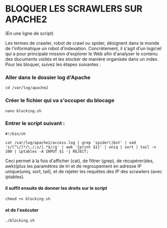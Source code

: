 # BLOQUER LES SCRAWLERS SUR APACHE2 
(En une ligne de script)

Les termes de crawler, robot de crawl ou spider, désignent dans le monde de l'informatique un robot d'indexation. Concrètement, il s'agit d'un logiciel qui a pour principale mission d'explorer le Web afin d'analyser le contenu des documents visités et les stocker de manière organisée dans un index.
Pour les bloquer, suivez les étapes suivantes : 

### Aller dans le dossier log d'Apache

```
cd /var/log/apache2
```

### Créer le fichier qui va s'occuper du blocage 

```
nano blocking.sh
```

### Entrer le script suivant : 

```
#!/bin/sh

cat /var/log/apache2/access.log | grep 'spider\|bot' | sed 's/[^\/]*/\./;s/].*$//g' | awk '{print $1}' | uniq | sort | tail -n 100 | iptables -A INPUT $1 -j REJECT;

```

Ceci permet à la fois d'afficher (cat), de filtrer (grep), de récupérer(des, awk)(plus les paramètres de tri et de regroupement en adresse IP unique(uniq, sort, tail), et de rejeter les requêtes des IP des scrawlers (avec iptables).

#### il suffit ensuite de donner les droits sur le script

```
chmod +x blocking.sh
```
#### et de l'exécuter
```
./blocking.sh
```
